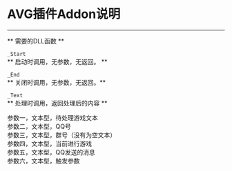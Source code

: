 # AVG插件Addon说明  
----  
** 需要的DLL函数 **  
  
`_Start`  
** 启动时调用，无参数，无返回。 **  
  
`_End`  
** 关闭时调用，无参数，无返回。**   
  
`_Text`  
** 处理时调用，返回处理后的内容 **  
  
参数一，文本型，待处理游戏文本  
参数二，文本型，QQ号  
参数三，文本型，群号（没有为空文本）  
参数四，文本型，当前进行游戏  
参数五，文本型，QQ发送的消息  
参数六，文本型，触发参数  